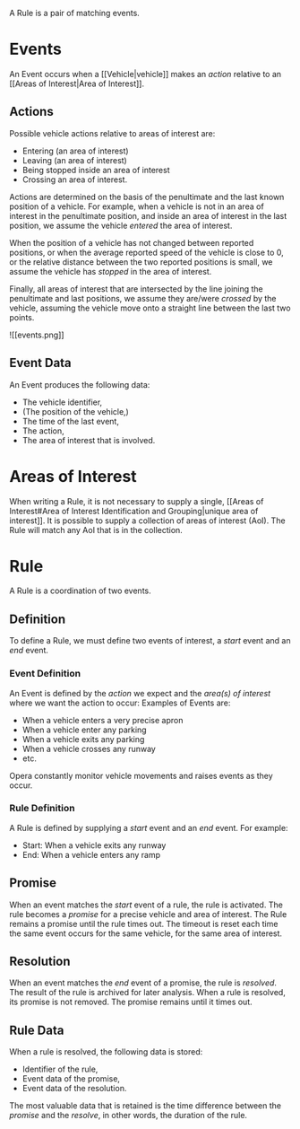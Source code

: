 A Rule is a pair of matching events.

# Events
An Event occurs when a [[Vehicle|vehicle]] makes an *action* relative to an [[Areas of Interest|Area of Interest]].

## Actions
Possible vehicle actions relative to areas of interest are:
- Entering (an area of interest)
- Leaving (an area of interest)
- Being stopped inside an area of interest
- Crossing an area of interest.

Actions are determined on the basis of the penultimate and the last known position of a vehicle. For example, when a vehicle is not in an area of interest in the penultimate position, and inside an area of interest in the last position, we assume the vehicle *entered* the area of interest.

When the position of a vehicle has not changed between reported positions, or when the average reported speed of the vehicle is close to 0, or the relative distance between the two reported positions is small, we assume the vehicle has *stopped* in the area of interest. 

Finally, all areas of interest that are intersected by the line joining the penultimate and last positions, we assume they are/were *crossed* by the vehicle, assuming the vehicle move onto a straight line between the last two points.

![[events.png]]
## Event Data
An Event produces the following data:
- The vehicle identifier,
- (The position of the vehicle,)
- The time of the last event,
- The action,
- The area of interest that is involved.

# Areas of Interest
When writing a Rule, it is not necessary to supply a single, [[Areas of Interest#Area of Interest Identification and Grouping|unique area of interest]]. It is possible to supply a collection of areas of interest (AoI). The Rule will match any AoI that is in the collection.


# Rule

A Rule is a coordination of two events.

## Definition
To define a Rule, we must define two events of interest, a *start* event and an *end* event.

### Event Definition
An Event is defined by the *action* we expect and the *area(s) of interest* where we want the action to occur: Examples of Events are:
- When a vehicle enters a very precise apron
- When a vehicle enter any parking
- When a vehicle exits any parking
- When a vehicle crosses any runway
- etc.

Opera constantly monitor vehicle movements and raises events as they occur.

### Rule Definition
A Rule is defined by supplying a *start* event and an *end* event. For example:
- Start: When a vehicle exits any runway
- End: When a vehicle enters any ramp

## Promise
When an event matches the *start* event of a rule, the rule is activated. The rule becomes a *promise* for a precise vehicle and area of interest.
The Rule remains a promise until the rule times out. The timeout is reset each time the same event occurs for the same vehicle, for the same area of interest.

## Resolution
When an event matches the *end* event of a promise, the rule is *resolved*. The result of the rule is archived for later analysis.
When a rule is resolved, its promise is not removed. The promise remains until it times out.

## Rule Data
When a rule is resolved, the following data is stored:
- Identifier of the rule,
- Event data of the promise,
- Event data of the resolution.

The most valuable data that is retained is the time difference between the *promise* and the *resolve*, in other words, the duration of the rule.